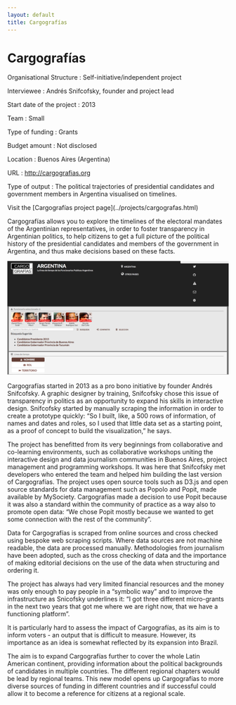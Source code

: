 ```yaml
---
layout: default
title: Cargografías
---
```


# Cargografías

<div class="panel panel-default">
<div class="panel-body">
Organisational Structure
:   Self-initiative/independent project

Interviewee
:   Andrés Snifcofsky, founder and project lead

Start date of the project
:   2013

Team
:   Small

Type of funding
:   Grants

Budget amount
:   Not disclosed

Location
:   Buenos Aires (Argentina)

URL
:   http://cargografias.org

Type of output
:   The political trajectories of presidential candidates and government members in Argentina visualised on timelines.

</div>
<div class="panel-footer">Visit the [Cargografías project page](../projects/cargografas.html)</div>
</div>

Cargografías allows you to explore the timelines of the electoral mandates of the Argentinian representatives, in order to foster transparency in Argentinian politics, to help citizens to get a full picture of the political history of the presidential candidates and members of the government in Argentina, and thus make decisions based on these facts.

![](cargografias.png)

Cargografías started in 2013 as a pro bono initiative by founder Andrés Snifcofsky. A graphic designer by training, Snifcofsky chose this issue of transparency in politics as an opportunity to expand his skills in interactive design. Snifcofsky started by manually scraping the information in order to create a prototype quickly: “So I built, like, a 500 rows of information, of names and dates and roles, so I used that little data set as a starting point, as a proof of concept to build the visualization,” he says.

The project has benefitted from its very beginnings from collaborative and co-learning environments, such as collaborative workshops uniting the interactive design and data journalism communities in Buenos Aires, project management and programming workshops. It was here that Snifcofsky met developers who entered the team and helped him building the last version of Cargografías. The project uses open source tools such as D3.js and open source standards for data management such as Popolo and Popit, made available by MySociety. Cargografías made a decision to use Popit because it was also a standard within the community of practice as a way also to promote open data: “We chose Popit mostly because we wanted to get some connection with the rest of the community”.

Data for Cargografías is scraped from online sources and cross checked using bespoke web scraping scripts. Where data sources are not machine readable, the data are processed manually. Methodologies from journalism have been adopted, such as the cross checking of data and the importance of making editorial decisions on the use of the data when structuring and ordering it.

The project has always had very limited financial resources and the money was only enough to pay people in a “symbolic way” and to improve the infrastructure as Snicofsky underlines it: “I got three different micro-grants in the next two years that got me where we are right now, that we have a functioning platform”.
 
It is particularly hard to assess the impact of Cargografías, as its aim is to inform voters - an output that is difficult to measure. However, its importance as an idea is somewhat reflected by its expansion into Brazil.
 
The aim is to expand Cargografías further to cover the whole Latin American continent, providing information about the political backgrounds of candidates in multiple countries. The different regional chapters would be lead by regional teams. This new model opens up Cargografías to more diverse sources of funding in different countries and if successful could allow it to become a reference for citizens at a regional scale.
